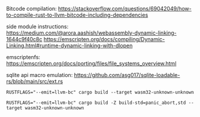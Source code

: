 Bitcode compilation:
https://stackoverflow.com/questions/69042049/how-to-compile-rust-to-llvm-bitcode-including-dependencies

side module instructions:
https://medium.com/@arora.aashish/webassembly-dynamic-linking-1644c9f40c8c
https://emscripten.org/docs/compiling/Dynamic-Linking.html#runtime-dynamic-linking-with-dlopen

emscriptenfs:
https://emscripten.org/docs/porting/files/file_systems_overview.html

sqlite api macro emulation:
https://github.com/asg017/sqlite-loadable-rs/blob/main/src/ext.rs

```
RUSTFLAGS="--emit=llvm-bc" cargo build --target wasm32-unknown-unknown
```

```
RUSTFLAGS="--emit=llvm-bc" cargo build -Z build-std=panic_abort,std --target wasm32-unknown-unknown
```
